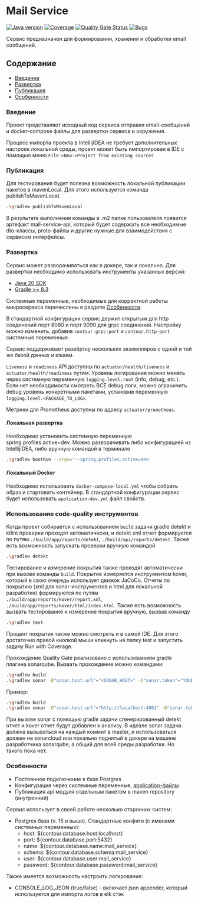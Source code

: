 # Mail Service

[![Java version](https://img.shields.io/static/v1?label=Java&message=21&color=blue)](https://sonarcloud.io/project/overview?id=AlexOmarov_mail-service)
[![Coverage](https://sonarcloud.io/api/project_badges/measure?project=AlexOmarov_mail-service&metric=coverage)](https://sonarcloud.io/summary/new_code?id=AlexOmarov_mail-service)
[![Quality Gate Status](https://sonarcloud.io/api/project_badges/measure?project=AlexOmarov_mail-service&metric=alert_status)](https://sonarcloud.io/summary/new_code?id=AlexOmarov_mail-service)
[![Bugs](https://sonarcloud.io/api/project_badges/measure?project=AlexOmarov_mail-service&metric=bugs)](https://sonarcloud.io/summary/new_code?id=AlexOmarov_mail-service)

Сервис предназначен для формирования, хранения и обработки email сообщений.

## Содержание
- [Введение](#Введение)
- [Развертка](#Развертка)
- [Публикация](#Публикация)
- [Особенности](#Особенности)

### Введение
Проект представляет исходный код сервиса отправки email-сообщений и docker-compose файлы для развертки 
сервиса и окружения.

Процесс импорта проекта в IntellijIDEA не требует дополнительных настроек локальной среды,
проект может быть импортирован в IDE с помощью меню `File->New->Project from existing sources`

### Публикация
Для тестирования будет полезна возможность локальной публикации пакетов в mavenLocal. 
Для этого используется команда publishToMavenLocal.

```bash
.\gradlew publishToMavenLocal
```
В результате выполнения команды в .m2 папке пользователя появится артефакт mail-service-api, который будет содержать все
необходимые dto-классы, proto-файлы и другие нужные для взаимодействия с сервисом интерфейсы.

### Развертка
Сервис может разворачиваться как в докере, так и локально. Для развертки необходимо использовать инструменты 
указанных версий:
* [Java 20 SDK](https://openjdk.org/projects/jdk/20/)
* [Gradle >= 8.3](https://gradle.org/install/)

Системные переменные, необходимые для корректной работы микросервиса перечислены в разделе [Особенности](#Особенности).

В стандартной конфигурации сервис держит открытым для http соединений порт 8080 и порт 9090 для grpc соединений.
Настройку можно изменить, добавив `contour.grpc-port` и `contour.http-port` системные переменные.

Сервис поддерживает развёртку нескольких экземпляров с одной и той же базой данных и кэшем.

`Liveness` и `readiness` API доступны по `actuator/health/liveness` и `actuator/health/readiness` путям.
Уровень логирования можно менять через системную переменную `logging.level.root` (info, debug, etc.).
Если нет необходимости смотреть ВСЕ debug логи, можно ограничить debug уровень конкретными пакетами,
установив переменную `logging.level.<PACKAGE_TO_LOG>`.

Метрики для Prometheus доступны по адресу `actuator/prometheus`.

#### Локальная развертка
Необходимо установить системную переменную spring.profiles.active=dev.
Можно разворачивать либо конфигурацией из IntellijIDEA, либо вручную командой в терминале
```bash
.\gradlew bootRun --args='--spring.profiles.active=dev'
```

#### Локальный Docker
Необходимо использовать `docker-compose-local.yml` чтобы собрать образ и стартовать контейнер.
В стандартной конфигурации сервис будет использовать `application-dev.yml` файл свойств.

### Использование code-quality инструментов
Когда проект собирается с использованием `build` задачи gradle detekt и ktlint проверки проходят автоматически,
и detekt xml отчет формируется по путям `./build/app/reports/detekt`, `./build/api/reports/detekt`.
Также есть возможность запускать проверки вручную командой
```bash
.\gradlew detekt
```

Тестирование и измерение покрытия также проходят автоматически при вызове команды `build`. Покрытие измеряется
инструментом kover, который в свою очередь использует движок JaCoCo.
Отчеты по покрытию (xml для sonar-инструментов и html для локальной разработки)
формируются по путям `./build/app/reports/kover/report.xml`, `./build/app/reports/kover/html/index.html`.
Также есть возможность вызвать тестирование и измерение покрытия вручную, вызвав команду
```bash
.\gradlew test
```
Процент покрытия также можно смотреть и в самой IDE.
Для этого достаточно правой кнопкой мыши кликнуть на папку test и запустить задачу Run with Coverage.

Прохождение Quality Gate реализовано с использованием gradle плагина sonarqube. Вызвать прохождение можно командами:
```bash
.\gradlew build
.\gradlew sonar -D"sonar.host.url"="<SONAR_HOST>" -D"sonar.token"="YOUR_TOKEN" -D"sonar.projectKey"="KEY" -D"sonar.organization"="ORG"
```

Пример:
```bash
.\gradlew build
.\gradlew sonar -D"sonar.host.url"="http://localhost:4001" -D"sonar.token"="sqp_<REST_OF_THE_TOKEN>" -D"sonar.projectKey"="appeal-service" -D"sonar.organization"="ORG"
```

При вызове sonar с помощью gradle задачи сгенерированный detekt отчет и kover отчет будут добавлен к анализу.
В идеале sonar задача должна вызываться на каждый коммит в master, и использоваться должен не sonarcloud или локально
поднятый в докере на машине разработчика sonarqube, а общий для всей среды разработки. Но такого пока нет.

### Особенности
* Постоянное подключение к базе Postgres
* Конфигурация через системные переменные, [application-файлы](mail-service-app/src/main/resources)
* Публикация api модуля отдельным пакетом в maven repository (внутренний)

Сервис использует в своей работе несколько сторонних систем:
- Postgres база (v. 15 и выше). Стандартные конфиги (с именами системных переменных):
  - host: ${contour.database.host:localhost}
  - port: ${contour.database.port:5432}
  - name: ${contour.database.name:mail_service}
  - schema: ${contour.database.schema:mail_service}
  - user: ${contour.database.user:mail_service}
  - password: ${contour.database.password:mail_service}

Также имеется возможность настроить логирование:
- CONSOLE_LOG_JSON (true/false) - включает json appender, который используется для импорта логов в elk стэк